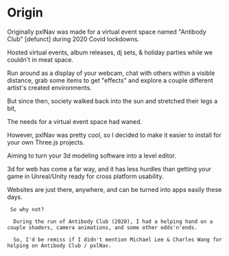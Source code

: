 # Origin

Originally pxlNav was made for a virtual event space named "Antibody Club" [defunct] during 2020 Covid lockdowns.
    
Hosted virtual events, album releases, dj sets, & holiday parties while we couldn't in meat space.

Run around as a display of your webcam, chat with others within a visible distance, grab some items to get "effects" and explore a couple different artist's created environments.

But since then, society walked back into the sun and stretched their legs a bit,
    
   The needs for a virtual event space had waned.

However, pxlNav was pretty cool, so I decided to make it easier to install for your own Three.js projects.
    
   Aiming to turn your 3d modeling software into a level editor.

3d for web has come a far way, and it has less hurdles than getting your game in Unreal/Unity ready for cross platform usability.
    
   Websites are just there, anywhere, and can be turned into apps easily these days.
    
     So why not?

      During the run of Antibody Club (2020), I had a helping hand on a couple shaders, camera animations, and some other odds'n'ends. 

      So, I'd be remiss if I didn't mention Michael Lee & Charles Wang for helping on Antibody Club / pxlNav.